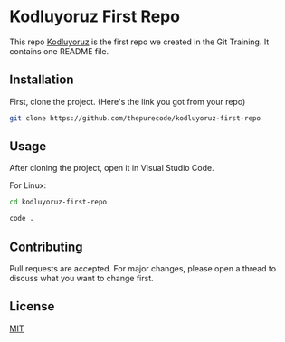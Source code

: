 # Kodluyoruz First Repo

This repo [Kodluyoruz](https://www.kodluyoruz.org) is the first repo we created in the Git Training. It contains one README file.

## Installation

First, clone the project. (Here's the link you got from your repo)

```bash
git clone https://github.com/thepurecode/kodluyoruz-first-repo

```

## Usage

After cloning the project, open it in Visual Studio Code.

For Linux:

```bash
cd kodluyoruz-first-repo

code .
```

## Contributing

Pull requests are accepted. For major changes, please open a thread to discuss what you want to change first.

## License

[MIT](https://choosealicense.com/licenses/mit/)
